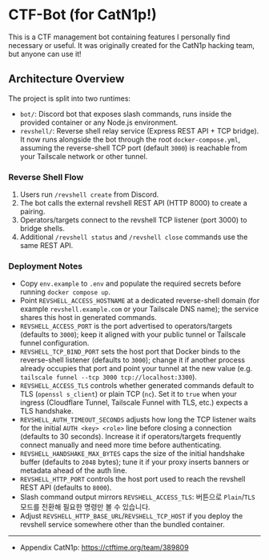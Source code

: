 # CTF-Bot (for CatN1p!)

This is a CTF management bot containing features I personally find necessary or useful. It was originally created for the CatN1p hacking team, but anyone can use it!

## Architecture Overview

The project is split into two runtimes:

- `bot/`: Discord bot that exposes slash commands, runs inside the provided container or any Node.js environment.
- `revshell/`: Reverse shell relay service (Express REST API + TCP bridge). It now runs alongside the bot through the root `docker-compose.yml`, assuming the reverse-shell TCP port (default `3000`) is reachable from your Tailscale network or other tunnel.

### Reverse Shell Flow

1. Users run `/revshell create` from Discord.
2. The bot calls the external revshell REST API (HTTP 8000) to create a pairing.
3. Operators/targets connect to the revshell TCP listener (port 3000) to bridge shells.
4. Additional `/revshell status` and `/revshell close` commands use the same REST API.

### Deployment Notes

- Copy `env.example` to `.env` and populate the required secrets before running `docker compose up`.
- Point `REVSHELL_ACCESS_HOSTNAME` at a dedicated reverse-shell domain (for example `revshell.example.com` or your Tailscale DNS name); the service shares this host in generated commands.
- `REVSHELL_ACCESS_PORT` is the port advertised to operators/targets (defaults to `3000`); keep it aligned with your public tunnel or Tailscale funnel configuration.
- `REVSHELL_TCP_BIND_PORT` sets the host port that Docker binds to the reverse-shell listener (defaults to `3000`); change it if another process already occupies that port and point your tunnel at the new value (e.g. `tailscale funnel --tcp 3000 tcp://localhost:3300`).
- `REVSHELL_ACCESS_TLS` controls whether generated commands default to TLS (`openssl s_client`) or plain TCP (`nc`). Set it to `true` when your ingress (Cloudflare Tunnel, Tailscale Funnel with TLS, etc.) expects a TLS handshake.
- `REVSHELL_AUTH_TIMEOUT_SECONDS` adjusts how long the TCP listener waits for the initial `AUTH <key> <role>` line before closing a connection (defaults to 30 seconds). Increase it if operators/targets frequently connect manually and need more time before authenticating.
- `REVSHELL_HANDSHAKE_MAX_BYTES` caps the size of the initial handshake buffer (defaults to `2048` bytes); tune it if your proxy inserts banners or metadata ahead of the auth line.
- `REVSHELL_HTTP_PORT` controls the host port used to reach the revshell REST API (defaults to `8000`).
- Slash command output mirrors `REVSHELL_ACCESS_TLS`: 버튼으로 `Plain`/`TLS` 모드를 전환해 필요한 명령만 볼 수 있습니다.
- Adjust `REVSHELL_HTTP_BASE_URL`/`REVSHELL_TCP_HOST` if you deploy the revshell service somewhere other than the bundled container.

---

* Appendix
CatN1p: https://ctftime.org/team/389809
